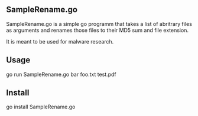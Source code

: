 ## SampleRename.go

SampleRename.go is a simple go programm that takes a list of abritrary files as arguments 
and renames those files to their MD5 sum and file extension.

It is meant to be used for malware research.

## Usage

 go run SampleRename.go bar foo.txt test.pdf

## Install

 go install SampleRename.go



